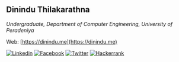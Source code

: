 ## Dinindu Thilakarathna
_Undergraduate, Department of Computer Engineering, University of Peradeniya_

Web: [https://dinindu.me](https://dinindu.me)

[![Linkedin](https://nuwanjaliyagoda.com/img/ico/linkedin-128.png)](https://www.linkedin.com/in/dinindu-thilakarathna/)
[![Facebook](https://nuwanjaliyagoda.com/img/ico/facebook-128.png)](https://www.facebook.com/dinidu.udana.9)
[![Twitter](https://nuwanjaliyagoda.com/img/ico/twitter-36.png)](https://twitter.com/diniduwm)
[![Hackerrank](https://nuwanjaliyagoda.com/img/ico/hackerrank-128.png)](https://www.hackerrank.com/dtdinidu7)

<!-- [![Top Langs](https://github-readme-stats.vercel.app/api/top-langs/?username=NuwanJ&langs_count=8&layout=compact)](#) -->


<!--
**NuwanJ/NuwanJ** is a ✨ _special_ ✨ repository because its `README.md` (this file) appears on your GitHub profile.

Here are some ideas to get you started:

- 🔭 I’m currently working on ...
- 🌱 I’m currently learning ...
- 👯 I’m looking to collaborate on ...
- 🤔 I’m looking for help with ...
- 💬 Ask me about ...
- 📫 How to reach me: ...
- 😄 Pronouns: ...
- ⚡ Fun fact: ...
-->

<!--
**dininduwm/dininduwm** is a ✨ _special_ ✨ repository because its `README.md` (this file) appears on your GitHub profile.

Here are some ideas to get you started:

- 🔭 I’m currently working on ...
- 🌱 I’m currently learning ...
- 👯 I’m looking to collaborate on ...
- 🤔 I’m looking for help with ...
- 💬 Ask me about ...
- 📫 How to reach me: ...
- 😄 Pronouns: ...
- ⚡ Fun fact: ...
-->
